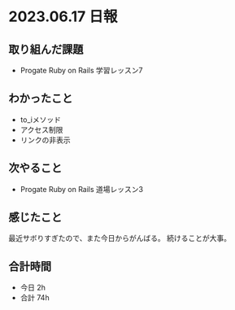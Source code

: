 # 2023.06.17 日報

## 取り組んだ課題
- Progate Ruby on Rails 学習レッスン7

## わかったこと
- to_iメソッド
- アクセス制限
- リンクの非表示

## 次やること
- Progate Ruby on Rails 道場レッスン3

## 感じたこと
最近サボりすぎたので、また今日からがんばる。
続けることが大事。

## 合計時間
- 今日 2h
- 合計 74h
